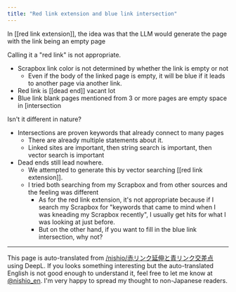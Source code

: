 ```yaml
---
title: "Red link extension and blue link intersection"
---
```


In [[red link extension]], the idea was that the LLM would generate the page with the link being an empty page

Calling it a "red link" is not appropriate.
- Scrapbox link color is not determined by whether the link is empty or not
    - Even if the body of the linked page is empty, it will be blue if it leads to another page via another link.
- Red link is [[dead end]] vacant lot
- Blue link blank pages mentioned from 3 or more pages are empty space in [intersection

Isn't it different in nature?
- Intersections are proven keywords that already connect to many pages
    - There are already multiple statements about it.
    - Linked sites are important, then string search is important, then vector search is important
- Dead ends still lead nowhere.
    - We attempted to generate this by vector searching [[red link extension]].
    - I tried both searching from my Scrapbox and from other sources and the feeling was different
        - As for the red link extension, it's not appropriate because if I search my Scrapbox for "keywords that came to mind when I was kneading my Scrapbox recently", I usually get hits for what I was looking at just before.
        - But on the other hand, if you want to fill in the blue link intersection, why not?

---
This page is auto-translated from [/nishio/赤リンク延伸と青リンク交差点](https://scrapbox.io/nishio/赤リンク延伸と青リンク交差点) using DeepL. If you looks something interesting but the auto-translated English is not good enough to understand it, feel free to let me know at [@nishio_en](https://twitter.com/nishio_en). I'm very happy to spread my thought to non-Japanese readers.